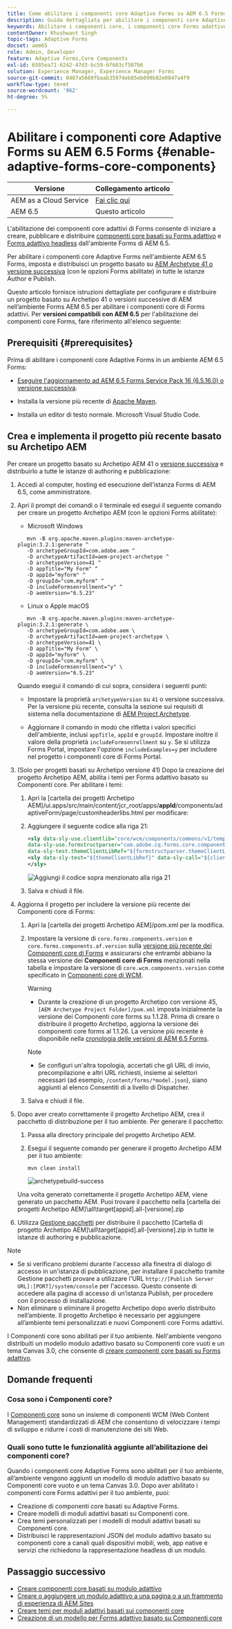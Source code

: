 ```yaml
---
title: Come abilitare i componenti core Adaptive Forms su AEM 6.5 Forms?
description: Guida dettagliata per abilitare i componenti core Adaptive Forms in un ambiente AEM 6.5 Forms.
keywords: Abilitare i componenti core, i componenti core Forms adattivo, i componenti core su 6.5, i componenti core Forms adattivo su AEM 6.5, i componenti core AF su AEM 6.5, i componenti core Forms di AEM 6.5
contentOwner: Khushwant Singh
topic-tags: Adaptive Forms
docset: aem65
role: Admin, Developer
feature: Adaptive Forms,Core Components
exl-id: 6585ea71-6242-47d3-bc59-6f603cf507b6
solution: Experience Manager, Experience Manager Forms
source-git-commit: 0487a5669fbaab35974eb85eb099b82e0847a4f9
workflow-type: tm+mt
source-wordcount: '962'
ht-degree: 5%

---
```


# Abilitare i componenti core Adaptive Forms su AEM 6.5 Forms {#enable-adaptive-forms-core-components}

| Versione | Collegamento articolo |
| -------- | ---------------------------- |
| AEM as a Cloud Service | [Fai clic qui](https://experienceleague.adobe.com/docs/experience-manager-cloud-service/content/forms/setup-configure-migrate/enable-adaptive-forms-core-components.html?lang=it) |
| AEM 6.5 | Questo articolo |

<!--**Applies to:** ✅ Adaptive Form Core Components ❎ [Adaptive Form Foundation Components](/help/forms/using/create-adaptive-form.md).-->

L&#39;abilitazione dei componenti core adattivi di Forms consente di iniziare a creare, pubblicare e distribuire [componenti core basati su Forms adattivo](create-an-adaptive-form-core-components.md) e [Forms adattivo headless](https://experienceleague.adobe.com/docs/experience-manager-headless-adaptive-forms/using/overview.html?lang=it) dall&#39;ambiente Forms di AEM 6.5.

Per abilitare i componenti core Adaptive Forms nell&#39;ambiente AEM 6.5 Forms, imposta e distribuisci un progetto basato su [AEM Archetype 41 o versione successiva](https://experienceleague.adobe.com/it/docs/experience-manager-core-components/using/developing/archetype/overview) (con le opzioni Forms abilitate) in tutte le istanze Author e Publish.

Questo articolo fornisce istruzioni dettagliate per configurare e distribuire un progetto basato su Archetipo 41 o versioni successive di AEM nell’ambiente Forms AEM 6.5 per abilitare i componenti core di Forms adattivi. Per **versioni compatibili con AEM 6.5** per l&#39;abilitazione dei componenti core Forms, fare riferimento all&#39;elenco seguente:

## Prerequisiti {#prerequisites}

Prima di abilitare i componenti core Adaptive Forms in un ambiente AEM 6.5 Forms:

* [Eseguire l&#39;aggiornamento ad AEM 6.5 Forms Service Pack 16 (6.5.16.0) o versione successiva](https://experienceleague.adobe.com/docs/experience-manager-65/release-notes/aem-forms-current-service-pack-installation-instructions.html).

* Installa la versione più recente di [Apache Maven](https://maven.apache.org/download.cgi).

* Installa un editor di testo normale. Microsoft Visual Studio Code.

## Crea e implementa il progetto più recente basato su Archetipo AEM

Per creare un progetto basato su Archetipo AEM 41 o [versione successiva](https://github.com/adobe/aem-project-archetype) e distribuirlo a tutte le istanze di authoring e pubblicazione:

1. Accedi al computer, hosting ed esecuzione dell’istanza Forms di AEM 6.5, come amministratore.
1. Apri il prompt dei comandi o il terminale ed esegui il seguente comando per creare un progetto Archetipo AEM (con le opzioni Forms abilitate):

   * Microsoft Windows

   ```Shell
      mvn -B org.apache.maven.plugins:maven-archetype-plugin:3.2.1:generate ^
      -D archetypeGroupId=com.adobe.aem ^
      -D archetypeArtifactId=aem-project-archetype ^
      -D archetypeVersion=41 ^
      -D appTitle="My Form" ^
      -D appId="myform" ^
      -D groupId="com.myform" ^
      -D includeFormsenrollment="y" ^
      -D aemVersion="6.5.23" 
   ```

   * Linux o Apple macOS

   ```Shell
      mvn -B org.apache.maven.plugins:maven-archetype-plugin:3.2.1:generate \
      -D archetypeGroupId=com.adobe.aem \
      -D archetypeArtifactId=aem-project-archetype \
      -D archetypeVersion=41 \
      -D appTitle="My Form" \
      -D appId="myform" \
      -D groupId="com.myform" \
      -D includeFormsenrollment="y" \
      -D aemVersion="6.5.23" 
   ```

   Quando esegui il comando di cui sopra, considera i seguenti punti:

   * Impostare la proprietà `archetypeVersion` su `41` o versione successiva. Per la versione più recente, consulta la sezione sui requisiti di sistema nella documentazione di [AEM Project Archetype](https://github.com/adobe/aem-project-archetype).

   * Aggiornare il comando in modo che rifletta i valori specifici dell&#39;ambiente, inclusi `appTitle`, `appId` e `groupId`. Impostare inoltre il valore della proprietà `includeFormsenrollment` su `y`. Se si utilizza Forms Portal, impostare l&#39;opzione `includeExamples=y` per includere nel progetto i componenti core di Forms Portal.


1. (Solo per progetti basati su Archetipo versione 41) Dopo la creazione del progetto Archetipo AEM, abilita i temi per Forms adattivo basato su Componenti core. Per abilitare i temi:

   1. Apri la [cartella dei progetti Archetipo AEM]/ui.apps/src/main/content/jcr_root/apps/__appId__/components/adaptiveForm/page/customheaderlibs.html per modificare:

   1. Aggiungere il seguente codice alla riga 21:

      ```XML
      <sly data-sly-use.clientlib="core/wcm/components/commons/v1/templates/clientlib.html"
      data-sly-use.formstructparser="com.adobe.cq.forms.core.components.models.form.FormStructureParser"
      data-sly-test.themeClientLibRef="${formstructparser.themeClientLibRefFromFormContainer}">
      <sly data-sly-test="${themeClientLibRef}" data-sly-call="${clientlib.css @ categories=themeClientLibRef}"/>
      </sly>
      ```

      ![Aggiungi il codice sopra menzionato alla riga 21](/help/forms/using/assets/code-to-enable-themes.png)

   1. Salva e chiudi il file.

1. Aggiorna il progetto per includere la versione più recente dei Componenti core di Forms:

   1. Apri la [cartella dei progetti Archetipo AEM]/pom.xml per la modifica.
   1. Impostare la versione di `core.forms.components.version` e `core.forms.components.af.version` sulla [versione più recente dei Componenti core di Forms](https://experienceleague.adobe.com/docs/experience-manager-core-components/using/adaptive-forms/version.html#aem-as-form-version-history) e assicurarsi che entrambi abbiano la stessa versione dei **Componenti core di Forms** menzionati nella tabella e impostare la versione di `core.wcm.components.version` come specificato in [Componenti core di WCM](https://experienceleague.adobe.com/docs/experience-manager-core-components/using/versions.html).

      >[!WARNING]
      >
      >* Durante la creazione di un progetto Archetipo con versione 45, `[AEM Archetype Project Folder]/pom.xml` imposta inizialmente la versione dei Componenti core forms su 1.1.28. Prima di creare o distribuire il progetto Archetipo, aggiorna la versione dei componenti core forms al 1.1.26. La versione più recente è disponibile nella [cronologia delle versioni di AEM 6.5 Forms](https://experienceleague.adobe.com/docs/experience-manager-core-components/using/adaptive-forms/version.html#aem-as-form-version-history).

      >[!NOTE]
      >
      >* Se configuri un&#39;altra topologia, accertati che gli URL di invio, precompilazione e altri URL richiesti, insieme ai selettori necessari (ad esempio, `/content/forms/*model.json`), siano aggiunti al elenco Consentiti di a livello di Dispatcher.

   1. Salva e chiudi il file.


1. Dopo aver creato correttamente il progetto Archetipo AEM, crea il pacchetto di distribuzione per il tuo ambiente. Per generare il pacchetto:

   1. Passa alla directory principale del progetto Archetipo AEM.

   1. Esegui il seguente comando per generare il progetto Archetipo AEM per il tuo ambiente:

      ```Shell
      mvn clean install
      ```

      ![archetypebuild-success](/help/forms/using/assets/corecomponent-build-successful.png)


   Una volta generato correttamente il progetto Archetipo AEM, viene generato un pacchetto AEM. Puoi trovare il pacchetto nella [cartella dei progetti Archetipo AEM]\all\target\[appid].all-[versione].zip

1. Utilizza [Gestione pacchetti](https://experienceleague.adobe.com/docs/experience-manager-65/administering/contentmanagement/package-manager.html?lang=en) per distribuire il pacchetto [Cartella di progetto Archetipo AEM]\all\target\[appid].all-[versione].zip in tutte le istanze di authoring e pubblicazione.

>[!NOTE]
>
>
>
> * Se si verificano problemi durante l&#39;accesso alla finestra di dialogo di accesso in un&#39;istanza di pubblicazione, per installare il pacchetto tramite Gestione pacchetti provare a utilizzare l&#39;URL `http://[Publish Server URL]:[PORT]/system/console` per l&#39;accesso. Questo consente di accedere alla pagina di accesso di un’istanza Publish, per procedere con il processo di installazione.
> * Non eliminare o eliminare il progetto Archetipo dopo averlo distribuito nell’ambiente. Il progetto Archetipo è necessario per aggiungere all’ambiente temi personalizzati e nuovi Componenti core Forms adattivi.

I Componenti core sono abilitati per il tuo ambiente. Nell&#39;ambiente vengono distribuiti un modello modulo adattivo basato su Componenti core vuoti e un tema Canvas 3.0, che consente di [creare componenti core basati su Forms adattivo](create-an-adaptive-form-core-components.md).

## Domande frequenti

### Cosa sono i Componenti core?

I [Componenti core](https://experienceleague.adobe.com/docs/experience-manager-core-components/using/introduction.html?lang=it) sono un insieme di componenti WCM (Web Content Management) standardizzati di AEM che consentono di velocizzare i tempi di sviluppo e ridurre i costi di manutenzione dei siti Web.

### Quali sono tutte le funzionalità aggiunte all’abilitazione dei componenti core?


Quando i componenti core Adaptive Forms sono abilitati per il tuo ambiente, all’ambiente vengono aggiunti un modello di modulo adattivo basato su Componenti core vuoto e un tema Canvas 3.0. Dopo aver abilitato i componenti core Forms adattivi per il tuo ambiente, puoi:

* Creazione di componenti core basati su Adaptive Forms.
* Creare modelli di moduli adattivi basati su Componenti core.
* Crea temi personalizzati per i modelli di moduli adattivi basati su Componenti core.
* Distribuisci le rappresentazioni JSON del modulo adattivo basato su componenti core a canali quali dispositivi mobili, web, app native e servizi che richiedono la rappresentazione headless di un modulo.

## Passaggio successivo

* [Creare componenti core basati su modulo adattivo](/help/forms/using/create-an-adaptive-form-core-components.md)
* [Creare o aggiungere un modulo adattivo a una pagina o a un frammento di esperienza di AEM Sites](create-or-add-an-adaptive-form-to-aem-sites-page.md)
* [Creare temi per moduli adattivi basati sui componenti core](create-or-customize-themes-for-adaptive-forms-core-components.md)
* [Creazione di un modello per Forms adattivo basato su Componenti core](template-editor.md)
